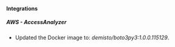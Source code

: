 
#### Integrations

##### AWS - AccessAnalyzer


- Updated the Docker image to: *demisto/boto3py3:1.0.0.115129*.
